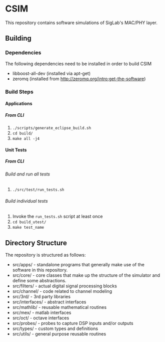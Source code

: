 # CSIM
This repository contains software simulations of SigLab's MAC/PHY layer.

## Building
### Dependencies
The following dependencies need to be installed in order to build CSIM
* libboost-all-dev (installed via apt-get)
* zeromq (installed from http://zeromq.org/intro:get-the-software)

### Build Steps
#### Applications
##### From CLI
1. `./scripts/generate_eclipse_build.sh`
1. `cd build/`
1. `make all -j4`

#### Unit Tests
##### From CLI
###### Build and run all tests
1. `./src/test/run_tests.sh`
###### Build individual tests
1. Invoke the `run_tests.sh` script at least once
1. `cd build_utest/`
1. `make test_name`

## Directory Structure
The repository is structured as follows:
* src/apps/ - standalone programs that generally make use of the software in this
repository.
* src/core/ - core classes that make up the structure of the simulator and
define some abstractions.
* src/filters/ - actual digital signal processing blocks
* src/channel/ - code related to channel modeling
* src/3rd/ - 3rd party libraries
* src/interfaces/ - abstract interfaces
* src/mathlib/ - reusable mathematical routines
* src/mex/ - matlab interfaces
* src/oct/ - octave interfaces
* src/probes/ - probes to capture DSP inputs and/or outputs
* src/types/ - custom types and definitions
* src/utils/ - general purpose reusable routines
